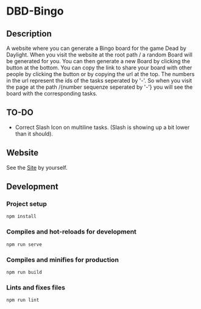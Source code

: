 # DBD-Bingo

## Description
A website where you can generate a Bingo board for the game Dead by Daylight. When you visit the website at the root path / a random Board will be generated for you. You can then generate a new Board by clicking the button at the bottom. You can copy the link to share your board with other people by clicking the button or by copying the url at the top. The numbers in the url represent the ids of the tasks seperated by '-'. So when you visit the page at the path /{number sequenze seperated by '-'} you will see the board with the corresponding tasks.

## TO-DO
- Correct Slash Icon on multiline tasks. (Slash is showing up a bit lower than it should).

## Website
See the [Site](http://162.55.47.125/) by yourself.

## Development

### Project setup
```
npm install
```

### Compiles and hot-reloads for development
```
npm run serve
```

### Compiles and minifies for production
```
npm run build
```

### Lints and fixes files
```
npm run lint
```
